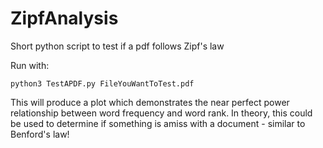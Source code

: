 # ZipfAnalysis
Short python script to test if a pdf follows Zipf's law 

Run with:
```
python3 TestAPDF.py FileYouWantToTest.pdf
```

This will produce a plot which demonstrates the near perfect power relationship between word frequency and word rank. In theory, this could be used to determine if something is amiss with a document - similar to Benford's law!
